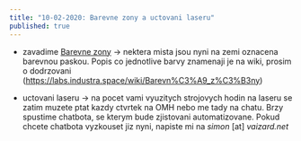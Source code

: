 ```yaml
---
title: "10-02-2020: Barevne zony a uctovani laseru" 
published: true
---
```



- zavadime [Barevne zony](https://labs.industra.space/wiki/Barevn%C3%A9_z%C3%B3ny) -> nektera mista jsou nyni na zemi oznacena barevnou paskou. Popis co jednotlive barvy znamenaji je na wiki, prosim o dodrzovani (https://labs.industra.space/wiki/Barevn%C3%A9_z%C3%B3ny)

- uctovani laseru -> na pocet vami vyuzitych strojovych hodin na laseru se zatim muzete ptat kazdy ctvrtek na OMH nebo me tady na chatu. Brzy spustime chatbota, se kterym bude zjistovani automatizovane. Pokud chcete chatbota vyzkouset jiz nyni, napiste mi na *simon* [at] *vaizard.net*